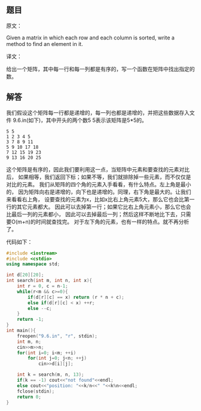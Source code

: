 ## 题目

原文：

Given a matrix in which each row and each column is sorted, write a method to find an element in it.

译文：

给出一个矩阵，其中每一行和每一列都是有序的，写一个函数在矩阵中找出指定的数。

## 解答

我们假设这个矩阵每一行都是递增的，每一列也都是递增的，并把这些数据存入文件 9.6.in(如下)，其中开头的两个数5 5表示该矩阵是5*5的。

```
5 5
1 2 3 4 5
3 7 8 9 11
5 9 10 17 18
7 12 15 19 23
9 13 16 20 25

```

这个矩阵是有序的，因此我们要利用这一点，当矩阵中元素和要查找的元素对比后， 如果相等，我们返回下标；如果不等，我们就排除掉一些元素，而不仅仅是对比的元素。 我们从矩阵的四个角的元素入手看看，有什么特点。左上角是最小的， 因为矩阵向右是递增的，向下也是递增的。同理，右下角是最大的。让我们来看看右上角， 设要查找的元素为x，比如x比右上角元素5大，那么它也会比第一行的其它元素都大。 因此可以去掉第一行；如果它比右上角元素小，那么它也会比最后一列的元素都小， 因此可以去掉最后一列；然后这样不断地比下去，只需要O(m+n)的时间就查找完。 对于左下角的元素，也有一样的特点。就不再分析了。

代码如下：

```cpp
#include <iostream>
#include <cstdio>
using namespace std;

int d[20][20];
int search(int m, int n, int x){
    int r = 0, c = n-1;
    while(r<m && c>=0){
        if(d[r][c] == x) return (r * n + c);
        else if(d[r][c] < x) ++r;
        else --c;
    }
    return -1;
}
int main(){
    freopen("9.6.in", "r", stdin);
    int m, n;
    cin>>m>>n;
    for(int i=0; i<m; ++i)
        for(int j=0; j<n; ++j)
            cin>>d[i][j];

    int k = search(m, n, 13);
    if(k == -1) cout<<"not found"<<endl;
    else cout<<"position: "<<k/n<<" "<<k%n<<endl;
    fclose(stdin);
    return 0;
}

```